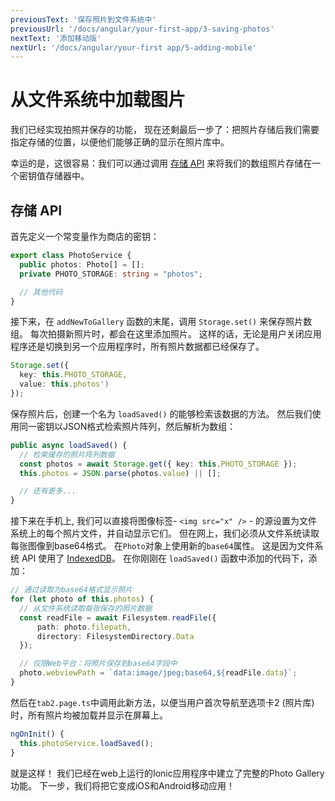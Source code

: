 ```yaml
---
previousText: '保存照片到文件系统中'
previousUrl: '/docs/angular/your-first-app/3-saving-photos'
nextText: '添加移动版'
nextUrl: '/docs/angular/your-first app/5-adding-mobile'
---
```


# 从文件系统中加载图片

我们已经实现拍照并保存的功能， 现在还剩最后一步了：把照片存储后我们需要指定存储的位置，以便他们能够正确的显示在照片库中。

幸运的是，这很容易：我们可以通过调用 [存储 API](https://capacitor.ionicframework.com/docs/apis/storage) 来将我们的数组照片存储在一个密钥值存储器中。

## 存储 API

首先定义一个常变量作为商店的密钥：

```typescript
export class PhotoService {
  public photos: Photo[] = [];
  private PHOTO_STORAGE: string = "photos";

  // 其他代码
}
```

接下来，在 `addNewToGallery` 函数的末尾，调用 `Storage.set()` 来保存照片数组。 每次拍摄新照片时，都会在这里添加照片。 这样的话，无论是用户关闭应用程序还是切换到另一个应用程序时，所有照片数据都已经保存了。

```typescript
Storage.set({
  key: this.PHOTO_STORAGE,
  value: this.photos')
});
```

保存照片后，创建一个名为 `loadSaved()` 的能够检索该数据的方法。 然后我们使用同一密钥以JSON格式检索照片阵列，然后解析为数组：

```typescript
public async loadSaved() {
  // 检索缓存的照片阵列数据
  const photos = await Storage.get({ key: this.PHOTO_STORAGE });
  this.photos = JSON.parse(photos.value) || [];

  // 还有更多...
}
```

接下来在手机上, 我们可以直接将图像标签- `<img src="x" />` - 的源设置为文件系统上的每个照片文件，并自动显示它们。 但在网上，我们必须从文件系统读取每张图像到base64格式。 在` Photo `对象上使用新的` base64 `属性。 这是因为文件系统 API 使用了 [IndexedDB](https://developer.mozilla.org/en-US/docs/Web/API/IndexedDB_API)。 在你刚刚在 `loadSaved()` 函数中添加的代码下，添加：

```typescript
// 通过读取为base64格式显示照片
for (let photo of this.photos) {
  // 从文件系统读取每张保存的照片数据
  const readFile = await Filesystem.readFile({
      path: photo.filepath,
      directory: FilesystemDirectory.Data
  });

  // 仅限Web平台：将照片保存到base64字段中
  photo.webviewPath = `data:image/jpeg;base64,${readFile.data}`;
}
```

然后在` tab2.page.ts `中调用此新方法，以便当用户首次导航至选项卡2 (照片库)时，所有照片均被加载并显示在屏幕上。

```typescript
ngOnInit() {
  this.photoService.loadSaved();
}
```

就是这样！ 我们已经在web上运行的Ionic应用程序中建立了完整的Photo Gallery功能。 下一步，我们将把它变成iOS和Android移动应用！
